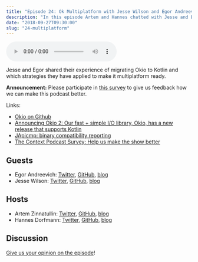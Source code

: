 ```yaml
---
title: "Episode 24: Ok Multiplatform with Jesse Wilson and Egor Andreevich"
description: "In this episode Artem and Hannes chatted with Jesse and Egor from Square about multiplatform development with Kotlin."
date: "2018-09-27T09:30:00"
slug: "24-multiplatform"
---
```

<audio controls preload="metadata">
  <source src="https://artemzin.com/static/thecontext/episodes/The.Context.episode.24.mp3" type="audio/mpeg">
</audio>

Jesse and Egor shared their experience of migrating Okio to Kotlin and which strategies they have applied to make it multiplatform ready.

**Announcement:** Please participate in [this survey](https://docs.google.com/forms/d/1YMv1bn4jXBw9ozoW1q7mCoHTnmCDEh0OYhlRbLAgS1o/viewform) to give us feedback how we can make this podcast better.

Links:

- [Okio on Github](https://github.com/square/okio)
- [Announcing Okio 2: Our fast + simple I/O library, Okio, has a new release that supports Kotlin](https://medium.com/square-corner-blog/okio-2-6f6c35149525)
- [JApicmp: binary compatibility reporting](https://github.com/melix/japicmp-gradle-plugin)
- [The Context Podcast Survey: Help us make the show better](https://docs.google.com/forms/d/1YMv1bn4jXBw9ozoW1q7mCoHTnmCDEh0OYhlRbLAgS1o/viewform)


## Guests

* Egor Andreevich: [Twitter](https://twitter.com/EgorAnd), [GitHub](https://github.com/Egorand), [blog](https://blog.egorand.me)
* Jesse Wilson: [Twitter](https://twitter.com/jessewilson), [GitHub](https://github.com/swankjesse), [blog](https://publicobject.com)

## Hosts

* Artem Zinnatullin: [Twitter](https://twitter.com/artem_zin), [GitHub](https://github.com/artem-zinnatullin), [blog](https://artemzin.com)
* Hannes Dorfmann: [Twitter](https://twitter.com/sockeqwe), [GitHub](https://github.com/sockeqwe), [blog](http://hannesdorfmann.com)

## Discussion

[Give us your opinion on the episode](https://github.com/artem-zinnatullin/TheContext-Podcast/issues/105)!
